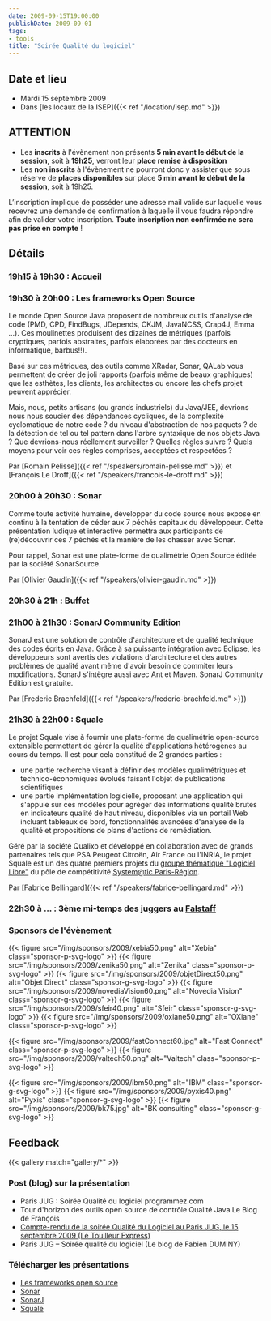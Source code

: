 ```yaml
---
date: 2009-09-15T19:00:00
publishDate: 2009-09-01
tags:
- tools
title: "Soirée Qualité du logiciel"
---
```


## Date et lieu

* Mardi 15 septembre 2009
* Dans [les locaux de la ISEP]({{< ref "/location/isep.md" >}})

## ATTENTION

* Les **inscrits** à l'évènement non présents **5 min avant le début de la session**, soit à **19h25**, verront leur **place remise à disposition**
* Les **non inscrits** à l'évènement ne pourront donc y assister que sous réserve de **places disponibles** sur place **5 min avant le début de la session**, soit à 19h25.

L’inscription implique de posséder une adresse mail valide sur laquelle vous recevrez une demande de confirmation à laquelle il vous faudra répondre afin de valider votre inscription. **Toute inscription non confirmée ne sera pas prise en compte** !

## Détails

### 19h15 à 19h30 : Accueil

### 19h30 à 20h00 : Les frameworks Open Source

Le monde Open Source Java proposent de nombreux outils d'analyse de code (PMD, CPD, FindBugs, JDepends, CKJM, JavaNCSS, Crap4J, Emma ...). Ces moulinettes produisent des dizaines de métriques (parfois cryptiques, parfois abstraites, parfois élaborées par des docteurs en informatique, barbus!!).

Basé sur ces métriques, des outils comme XRadar, Sonar, QALab vous permettent de créer de joli rapports (parfois même de beaux graphiques) que les esthètes, les clients, les architectes ou encore les chefs projet peuvent apprécier.

Mais, nous, petits artisans (ou grands industriels) du Java/JEE, devrions nous nous soucier des dépendances cycliques, de la complexité cyclomatique de notre code ? du niveau d'abstraction de nos paquets ? de la détection de tel ou tel pattern dans l'arbre syntaxique de nos objets Java ? Que devrions-nous réellement surveiller ? Quelles règles suivre ? Quels moyens pour voir ces règles comprises, acceptées et respectées ?

Par [Romain Pelisse]({{< ref "/speakers/romain-pelisse.md" >}})
et [François Le Droff]({{< ref "/speakers/francois-le-droff.md" >}})

### 20h00 à 20h30 : Sonar

Comme toute activité humaine, développer du code source nous expose en continu à la tentation de céder aux 7 péchés capitaux du développeur. Cette présentation ludique et interactive permettra aux participants de (re)découvrir ces 7 péchés et la manière de les chasser avec Sonar.

Pour rappel, Sonar est une plate-forme de qualimétrie Open Source éditée par la société SonarSource.

Par [Olivier Gaudin]({{< ref "/speakers/olivier-gaudin.md" >}})

### 20h30 à 21h : Buffet

### 21h00 à 21h30 : SonarJ Community Edition

SonarJ est une solution de contrôle d'architecture et de qualité technique des codes écrits en Java. Grâce à sa puissante intégration avec Eclipse, les développeurs sont avertis des violations d'architecture et des autres problèmes de qualité avant même d'avoir besoin de commiter leurs modifications. SonarJ s'intègre aussi avec Ant et Maven. SonarJ Community Edition est gratuite.

Par [Frederic Brachfeld]({{< ref "/speakers/frederic-brachfeld.md" >}})

### 21h30 à 22h00 : Squale

Le projet Squale vise à fournir une plate-forme de qualimétrie open-source extensible permettant de gérer la qualité d'applications hétérogènes au cours du temps. Il est pour cela constitué de 2 grandes parties :

* une partie recherche visant à définir des modèles qualimétriques et technico-économiques évolués faisant l'objet de publications scientifiques
* une partie implémentation logicielle, proposant une application qui s'appuie sur ces modèles pour agréger des informations qualité brutes en indicateurs qualité de haut niveau, disponibles via un portail Web incluant tableaux de bord, fonctionnalités avancées d'analyse de la qualité et propositions de plans d'actions de remédiation.

Géré par la société Qualixo et développé en collaboration avec de grands partenaires tels que PSA Peugeot Citroën, Air France ou l'INRIA, le projet Squale est un des quatre premiers projets du [groupe thématique "Logiciel Libre"](https://www.gt-logiciel-libre.org/) du pôle de compétitivité [System@tic Paris-Région](https://systematic-paris-region.org/?lang=en).

Par [Fabrice Bellingard]({{< ref "/speakers/fabrice-bellingard.md" >}})

### 22h30 à ... : 3ème mi-temps des juggers au [Falstaff](https://goo.gl/maps/NSxajnfvVtjHuggeA)

### Sponsors de l'évènement

{{< figure src="/img/sponsors/2009/xebia50.png" alt="Xebia" class="sponsor-p-svg-logo" >}}
{{< figure src="/img/sponsors/2009/zenika50.png" alt="Zenika" class="sponsor-p-svg-logo" >}}
{{< figure src="/img/sponsors/2009/objetDirect50.png" alt="Objet Direct" class="sponsor-g-svg-logo" >}}
{{< figure src="/img/sponsors/2009/novediaVision60.png" alt="Novedia Vision" class="sponsor-g-svg-logo" >}}
{{< figure src="/img/sponsors/2009/sfeir40.png" alt="Sfeir" class="sponsor-g-svg-logo" >}}
{{< figure src="/img/sponsors/2009/oxiane50.png" alt="OXiane" class="sponsor-p-svg-logo" >}}

{{< figure src="/img/sponsors/2009/fastConnect60.jpg" alt="Fast Connect" class="sponsor-p-svg-logo" >}}
{{< figure src="/img/sponsors/2009/valtech50.png" alt="Valtech" class="sponsor-p-svg-logo" >}}

{{< figure src="/img/sponsors/2009/ibm50.png" alt="IBM" class="sponsor-g-svg-logo" >}}
{{< figure src="/img/sponsors/2009/pyxis40.png" alt="Pyxis" class="sponsor-g-svg-logo" >}}
{{< figure src="/img/sponsors/2009/bk75.jpg" alt="BK consulting" class="sponsor-g-svg-logo" >}}

## Feedback

{{< gallery match="gallery/*" >}}

### Post (blog) sur la présentation

* Paris JUG : Soirée Qualité du logiciel programmez.com
* Tour d'horizon des outils open source de contrôle Qualité Java Le Blog de François
* [Compte-rendu de la soirée Qualité du Logiciel au Paris JUG, le 15 septembre 2009 (Le Touilleur Express)](http://www.touilleur-express.fr/2009/09/18/compte-rendu-de-la-soiree-qualite-du-logiciel-au-paris-jug-le-15-septembre-2009/)
* Paris JUG – Soirée qualité du logiciel (Le blog de Fabien DUMINY)

### Télécharger les présentations

* [Les frameworks open source](2009-15-09-FrameworksOS.pdf)
* [Sonar](2009-15-09-Sonar.pdf)
* [SonarJ](2009-15-09-SonarJ.pdf)
* [Squale](2009-15-09-Squale.pdf)
